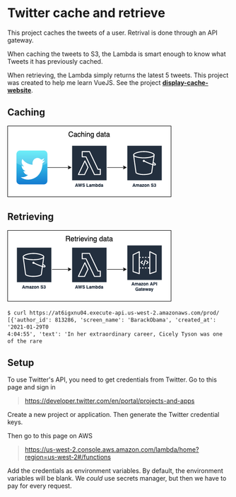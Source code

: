 # Twitter cache and retrieve

This project caches the tweets of a user. Retrival is done through an API gateway.

When caching the tweets to S3, the Lambda is smart enough to know what Tweets it
has previously cached.

When retrieving, the Lambda simply returns the latest 5 tweets. This project was
created to help me learn VueJS. See the project
**[display-cache-website](https://github.com/alexhnguyen/display-cache-website)**.

## Caching

![CacheLambdaImage](images/cache_lambda.png)

## Retrieving

![RetrieveLambdaImage](images/retrieve_lambda.png)

```
$ curl https://at6igxnu04.execute-api.us-west-2.amazonaws.com/prod/
[{'author_id': 813286, 'screen_name': 'BarackObama', 'created_at': '2021-01-29T0
4:04:55', 'text': 'In her extraordinary career, Cicely Tyson was one of the rare
```

## Setup

To use Twitter's API, you need to get credentials from Twitter. Go to this page
and sign in

> https://developer.twitter.com/en/portal/projects-and-apps

Create a new project or application. Then generate the Twitter credential keys.

Then go to this page on AWS

> https://us-west-2.console.aws.amazon.com/lambda/home?region=us-west-2#/functions

Add the credentials as environment variables. By default, the environment
variables will be blank. We _could_ use secrets manager, but then we have to
pay for every request.
